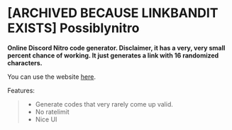 # [ARCHIVED BECAUSE LINKBANDIT EXISTS] Possiblynitro
**Online Discord Nitro code generator. Disclaimer, it has a very, very small percent chance of working. It just generates a link with 16 randomized characters.**

You can use the website [here](https://182exe.github.io/possiblynitro).

Features:
> - Generate codes that very rarely come up valid.
> - No ratelimit
> - Nice UI
